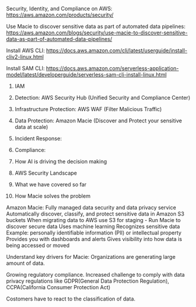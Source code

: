 

Security, Identity, and Compliance on AWS:
https://aws.amazon.com/products/security/

Use Macie to discover sensitive data as part of automated data pipelines:
https://aws.amazon.com/blogs/security/use-macie-to-discover-sensitive-data-as-part-of-automated-data-pipelines/

Install AWS CLI:
https://docs.aws.amazon.com/cli/latest/userguide/install-cliv2-linux.html

Install SAM CLI:
https://docs.aws.amazon.com/serverless-application-model/latest/developerguide/serverless-sam-cli-install-linux.html

1. IAM
2. Detection: AWS Security Hub (Unified Security and Compliance Center)
3. Infrastructure Protection: AWS WAF (Filter Malicious Traffic)
4. Data Protection: Amazon Macie (Discover and Protect your sensitive data at scale)
5. Incident Response:
6. Compliance:


1. How AI is driving the decision making
2. AWS Security Landscape
3. What we have covered so far
4. How Macie solves the problem

Amazon Macie:
Fully managed data security and data privacy service
Automatically discover, classify, and protect sensitive data in Amazon S3 buckets
When migrating data to AWS use S3 for staging - Run Macie to discover secure data
Uses machine learning
Recognizes sensitive data
    Example: personally identifiable information (PII) or intellectual property
Provides you with dashboards and alerts
Gives visibility into how data is being accessed or moved


Understand key drivers for Macie:
Organizations are generating large amount of data.

Growing regulatory compliance. Increased challenge to comply with data privacy regulations like GDPR(General Data Protection Regulation), CCPA(California Consumer Protection Act)

Costomers have to react to the classification of data.


